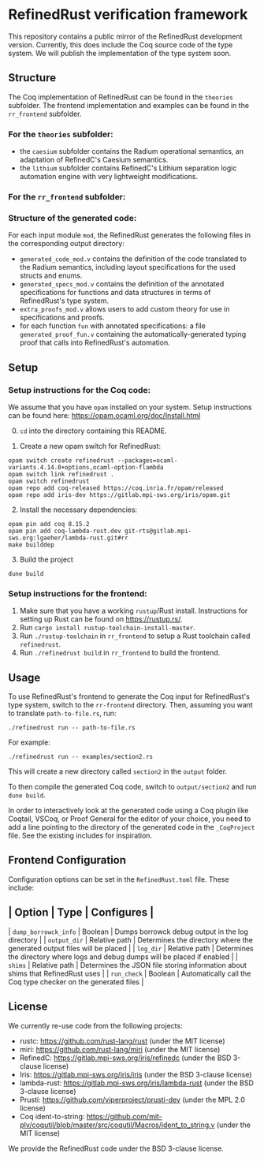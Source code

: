 # RefinedRust verification framework

This repository contains a public mirror of the RefinedRust development version.
Currently, this does include the Coq source code of the type system. We will publish the implementation of the type system soon.

## Structure
The Coq implementation of RefinedRust can be found in the `theories` subfolder.
The frontend implementation and examples can be found in the `rr_frontend` subfolder.

### For the `theories` subfolder:
* the `caesium` subfolder contains the Radium operational semantics, an adaptation of RefinedC's Caesium semantics.
* the `lithium` subfolder contains RefinedC's Lithium separation logic automation engine with very lightweight modifications.


### For the `rr_frontend` subfolder:

### Structure of the generated code:
For each input module `mod`, the RefinedRust generates the following files in the corresponding output directory:
* `generated_code_mod.v` contains the definition of the code translated to the Radium semantics, including layout specifications for the used structs and enums.
* `generated_specs_mod.v` contains the definition of the annotated specifications for functions and data structures in terms of RefinedRust's type system.
* `extra_proofs_mod.v` allows users to add custom theory for use in specifications and proofs.
* for each function `fun` with annotated specifications: a file `generated_proof_fun.v` containing the automatically-generated typing proof that calls into RefinedRust's automation.

## Setup
### Setup instructions for the Coq code:
We assume that you have `opam` installed on your system. Setup instructions can be found here: https://opam.ocaml.org/doc/Install.html

0. `cd` into the directory containing this README.

1. Create a new opam switch for RefinedRust:
```
opam switch create refinedrust --packages=ocaml-variants.4.14.0+options,ocaml-option-flambda
opam switch link refinedrust .
opam switch refinedrust
opam repo add coq-released https://coq.inria.fr/opam/released
opam repo add iris-dev https://gitlab.mpi-sws.org/iris/opam.git
```
2. Install the necessary dependencies:
```
opam pin add coq 8.15.2
opam pin add coq-lambda-rust.dev git-rts@gitlab.mpi-sws.org:lgaeher/lambda-rust.git#rr
make builddep
```
3. Build the project
```
dune build
```


### Setup instructions for the frontend:
1. Make sure that you have a working `rustup`/Rust install. Instructions for setting up Rust can be found on https://rustup.rs/.
2. Run `cargo install rustup-toolchain-install-master`.
3. Run `./rustup-toolchain` in `rr_frontend` to setup a Rust toolchain called `refinedrust`.
4. Run `./refinedrust build` in `rr_frontend` to build the frontend.


## Usage
To use RefinedRust's frontend to generate the Coq input for RefinedRust's type system, switch to the `rr-frontend` directory.
Then, assuming you want to translate `path-to-file.rs`, run:
```
./refinedrust run -- path-to-file.rs
```
For example:
```
./refinedrust run -- examples/section2.rs
```
This will create a new directory called `section2` in the `output` folder.

To then compile the generated Coq code, switch to `output/section2` and run `dune build`.

In order to interactively look at the generated code using a Coq plugin like Coqtail, VSCoq, or Proof General for the editor of your choice, you need to add a line pointing to the directory of the generated code in the `_CoqProject` file.
See the existing includes for inspiration.


## Frontend Configuration
Configuration options can be set in the `RefinedRust.toml` file.
These include:

| Option | Type | Configures |
-------------------------------------------
| `dump_borrowck_info` | Boolean | Dumps borrowck debug output in the log directory |
| `output_dir` | Relative path | Determines the directory where the generated output files will be placed |
| `log_dir` | Relative path | Determines the directory where logs and debug dumps will be placed if enabled |
| `shims` | Relative path | Determines the JSON file storing information about shims that RefinedRust uses |
| `run_check` | Boolean | Automatically call the Coq type checker on the generated files |


## License
We currently re-use code from the following projects:
- rustc: https://github.com/rust-lang/rust (under the MIT license)
- miri: https://github.com/rust-lang/miri (under the MIT license)
- RefinedC: https://gitlab.mpi-sws.org/iris/refinedc (under the BSD 3-clause license)
- Iris: https://gitlab.mpi-sws.org/iris/iris (under the BSD 3-clause license)
- lambda-rust: https://gitlab.mpi-sws.org/iris/lambda-rust (under the BSD 3-clause license)
- Prusti: https://github.com/viperproject/prusti-dev (under the MPL 2.0 license)
- Coq ident-to-string: https://github.com/mit-plv/coqutil/blob/master/src/coqutil/Macros/ident_to_string.v (under the MIT license)

We provide the RefinedRust code under the BSD 3-clause license.
